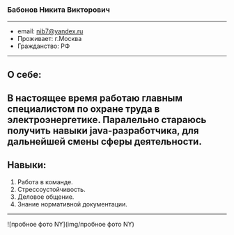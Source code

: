### Бабонов Никита Викторович
---
* email: nib7@yandex.ru
* Проживает: г.Москва
* Гражданство: РФ
---
## О себе:
В настоящее время работаю главным специалистом по охране труда в электроэнергетике. Паралельно стараюсь получить навыки java-разработчика, для дальнейшей смены сферы деятельности.
---
## Навыки:
1. Работа в команде.
2. Стрессоустойчивость.
3. Деловое общение.
4. Знание нормативной документации.
---
![пробное фото NY](img/пробное фото NY)
